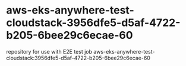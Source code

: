 # aws-eks-anywhere-test-cloudstack-3956dfe5-d5af-4722-b205-6bee29c6ecae-60
repository for use with E2E test job aws-eks-anywhere-test-cloudstack:3956dfe5-d5af-4722-b205-6bee29c6ecae-60

